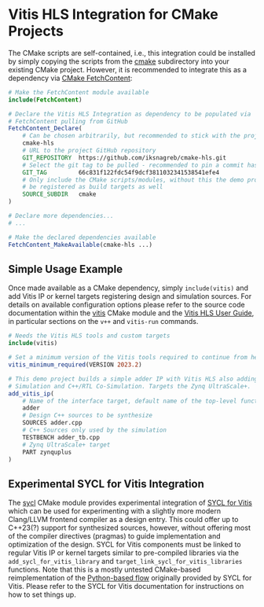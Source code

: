 # Vitis HLS Integration for CMake Projects
The CMake scripts are self-contained, i.e., this integration could be installed
by simply copying the scripts from the [cmake](cmake) subdirectory into your
existing CMake project. However, it is recommended to integrate this as a
dependency via [CMake FetchContent](https://cmake.org/cmake/help/latest/module/FetchContent.html):
```cmake
# Make the FetchContent module available
include(FetchContent)

# Declare the Vitis HLS Integration as dependency to be populated via
# FetchContent pulling from GitHub
FetchContent_Declare(
    # Can be chosen arbitrarily, but recommended to stick with the project name
    cmake-hls
    # URL to the project GitHub repository
    GIT_REPOSITORY  https://github.com/iksnagreb/cmake-hls.git
    # Select the git tag to be pulled - recommended to pin a commit hash
    GIT_TAG         66c831f122fdc54f9dcf3811032341538541efe4
    # Only include the CMake scripts/modules, without this the demo project will
    # be registered as build targets as well
    SOURCE_SUBDIR   cmake
)

# Declare more dependencies...
# ...

# Make the declared dependencies available
FetchContent_MakeAvailable(cmake-hls ...)
```

## Simple Usage Example
Once made available as a CMake dependency, simply `include(vitis)` and add Vitis
IP or kernel targets registering design and simulation sources. For details on
available configuration options please refer to the source code documentation
within the [vitis](cmake/vitis.cmake) CMake module and the
[Vitis HLS User Guide](https://docs.amd.com/r/en-US/ug1399-vitis-hls), in
particular sections on the `v++` and `vitis-run` commands.
```cmake
# Needs the Vitis HLS tools and custom targets
include(vitis)

# Set a minimum version of the Vitis tools required to continue from here...
vitis_minimum_required(VERSION 2023.2)

# This demo project builds a simple adder IP with Vitis HLS also adding C++
# Simulation and C++/RTL Co-Simulation. Targets the Zynq UltraScale+.
add_vitis_ip(
    # Name of the interface target, default name of the top-level function
    adder
    # Design C++ sources to be synthesize
    SOURCES adder.cpp
    # C++ Sources only used by the simulation
    TESTBENCH adder_tb.cpp
    # Zynq UltraScale+ target
    PART zynquplus
)
```

## Experimental SYCL for Vitis Integration
The [sycl](cmake/sycl.cmake) CMake module provides experimental integration of
[SYCL for Vitis](https://github.com/triSYCL/sycl) which can be used for
experimenting with a slightly more modern Clang/LLVM frontend compiler as a
design entry. This could offer up to C++23(?) support for synthesized sources,
however, without offering most of the compiler directives (pragmas) to guide
implementation and optimization of the design. SYCL for Vitis components must be
linked to regular Vitis IP or kernel targets similar to pre-compiled libraries
via the `add_sycl_for_vitis_library` and `target_link_sycl_for_vitis_libraries`
functions. Note that this is a mostly untested CMake-based reimplementation of
the [Python-based flow](https://github.com/triSYCL/sycl/blob/sycl/unified/master/sycl/tools/sycl-vxx/bin/sycl_vxx.py)
originally provided by SYCL for Vitis. Please refer to the SYCL for Vitis
documentation for instructions on how to set things up.
